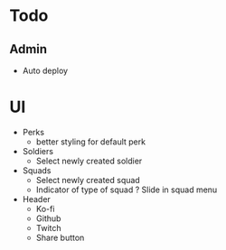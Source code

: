 # Todo
## Admin
- Auto deploy

# UI
- Perks
  - better styling for default perk
- Soldiers
	- Select newly created soldier
- Squads
	- Select newly created squad
	- Indicator of type of squad
	? Slide in squad menu
- Header
	- Ko-fi
	- Github
	- Twitch
  - Share button
